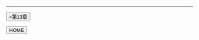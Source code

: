 
---

[<button type="button">«第13章</button>](../第13章/README.md)

[<button type="button">HOME</button>](../README.md)